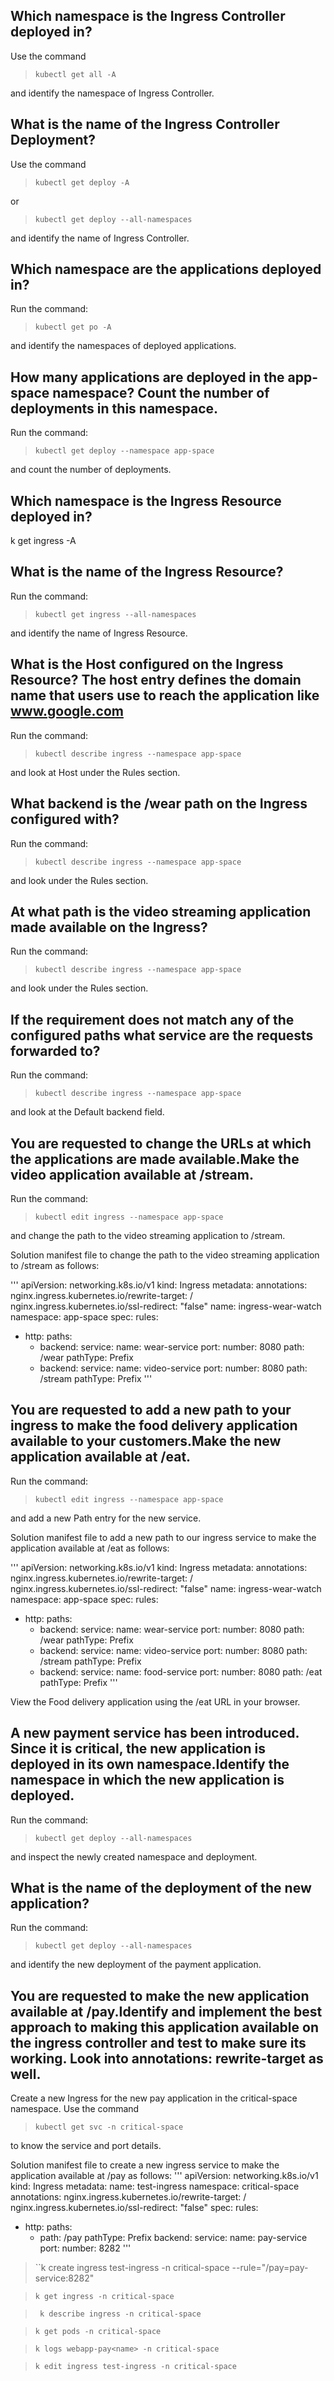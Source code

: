 ## Which namespace is the Ingress Controller deployed in?

Use the command 

>``kubectl get all -A``

 and identify the namespace of Ingress Controller.

## What is the name of the Ingress Controller Deployment?

Use the command 

>``kubectl get deploy -A ``

or 

>``kubectl get deploy --all-namespaces``

 and identify the name of Ingress Controller.

## Which namespace are the applications deployed in?

Run the command: 

>``kubectl get po -A``

 and identify the namespaces of deployed applications.

## How many applications are deployed in the app-space namespace? Count the number of deployments in this namespace.

Run the command: 

>``kubectl get deploy --namespace app-space``

 and count the number of deployments.

## Which namespace is the Ingress Resource deployed in?

 k get ingress -A

## What is the name of the Ingress Resource?

Run the command: 

>``kubectl get ingress --all-namespaces``

 and identify the name of Ingress Resource.

## What is the Host configured on the Ingress Resource? The host entry defines the domain name that users use to reach the application like www.google.com

Run the command: 

>``kubectl describe ingress --namespace app-space``

 and look at Host under the Rules section.

## What backend is the /wear path on the Ingress configured with?
Run the command: 

>``kubectl describe ingress --namespace app-space``

 and look under the Rules section.

## At what path is the video streaming application made available on the Ingress?

Run the command: 

>``kubectl describe ingress --namespace app-space``

 and look under the Rules section.

## If the requirement does not match any of the configured paths what service are the requests forwarded to?

Run the command: 

>``kubectl describe ingress --namespace app-space``

 and look at the Default backend field.

## You are requested to change the URLs at which the applications are made available.Make the video application available at /stream.

Run the command: 

>``kubectl edit ingress --namespace app-space``

 and change the path to the video streaming application to /stream.

Solution manifest file to change the path to the video streaming application to /stream as follows:

'''
apiVersion: networking.k8s.io/v1
kind: Ingress
metadata:
  annotations:
    nginx.ingress.kubernetes.io/rewrite-target: /
    nginx.ingress.kubernetes.io/ssl-redirect: "false"
  name: ingress-wear-watch
  namespace: app-space
spec:
  rules:
  - http:
      paths:
      - backend:
          service:
            name: wear-service
            port: 
              number: 8080
        path: /wear
        pathType: Prefix
      - backend:
          service:
            name: video-service
            port: 
              number: 8080
        path: /stream
        pathType: Prefix
'''

## You are requested to add a new path to your ingress to make the food delivery application available to your customers.Make the new application available at /eat.

Run the command: 

>``kubectl edit ingress --namespace app-space``

 and add a new Path entry for the new service.


Solution manifest file to add a new path to our ingress service to make the application available at /eat as follows:

'''
apiVersion: networking.k8s.io/v1
kind: Ingress
metadata:
  annotations:
    nginx.ingress.kubernetes.io/rewrite-target: /
    nginx.ingress.kubernetes.io/ssl-redirect: "false"
  name: ingress-wear-watch
  namespace: app-space
spec:
  rules:
  - http:
      paths:
      - backend:
          service:
            name: wear-service
            port: 
              number: 8080
        path: /wear
        pathType: Prefix
      - backend:
          service:
            name: video-service
            port: 
              number: 8080
        path: /stream
        pathType: Prefix
      - backend:
          service:
            name: food-service
            port: 
              number: 8080
        path: /eat
        pathType: Prefix
'''

View the Food delivery application using the /eat URL in your browser.

## A new payment service has been introduced. Since it is critical, the new application is deployed in its own namespace.Identify the namespace in which the new application is deployed.

Run the command: 

>``kubectl get deploy --all-namespaces``

 and inspect the newly created namespace and deployment.

## What is the name of the deployment of the new application?

Run the command: 

>``kubectl get deploy --all-namespaces``

 and identify the new deployment of the payment application.

## You are requested to make the new application available at /pay.Identify and implement the best approach to making this application available on the ingress controller and test to make sure its working. Look into annotations: rewrite-target as well.

Create a new Ingress for the new pay application in the critical-space namespace.
Use the command 

>``kubectl get svc -n critical-space``

 to know the service and port details.


Solution manifest file to create a new ingress service to make the application available at /pay as follows:
'''
apiVersion: networking.k8s.io/v1
kind: Ingress
metadata:
  name: test-ingress
  namespace: critical-space
  annotations:
    nginx.ingress.kubernetes.io/rewrite-target: /
    nginx.ingress.kubernetes.io/ssl-redirect: "false"
spec:
  rules:
  - http:
      paths:
      - path: /pay
        pathType: Prefix
        backend:
          service:
           name: pay-service
           port:
            number: 8282
'''

>``k create ingress test-ingress -n critical-space --rule="/pay=pay-service:8282"

>``k get ingress -n critical-space``

>`` k describe ingress -n critical-space``

>``k get pods -n critical-space``

>``k logs webapp-pay<name> -n critical-space``

>``k edit ingress test-ingress -n critical-space``
